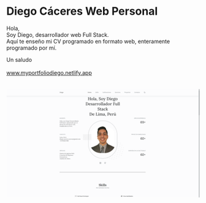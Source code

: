 # Diego Cáceres Web Personal
Hola, <br>
Soy Diego, desarrollador web Full Stack.<br> 
Aquí te enseño mi CV programado en formato web, enteramente programado por mí. <br>

Un saludo<br><br>
<a href="https://myportfoliodiego.netlify.app/" target="_blank">www.myportfoliodiego.netlify.app</a><br><br><br>
![alt text](https://github.com/DiegoCaceresC/Diego-Caceres-Web-Personal/blob/main/Imagenes/Home.PNG) 
